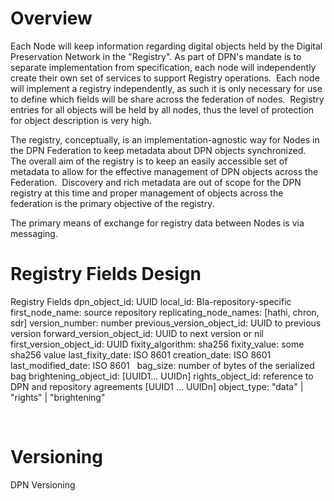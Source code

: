Overview
========

Each Node will keep information regarding digital objects held by the
Digital Preservation Network in the "Registry". As part of DPN's mandate
is to separate implementation from specification, each node will
independently create their own set of services to support Registry
operations.  Each node will implement a registry independently, as such
it is only necessary for use to define which fields will be share across
the federation of nodes.  Registry entries for all objects will be held
by all nodes, thus the level of protection for object description is
very high. 

The registry, conceptually, is an implementation-agnostic way for Nodes
in the DPN Federation to keep metadata about DPN objects synchronized. 
The overall aim of the registry is to keep an easily accessible set of
metadata to allow for the effective management of DPN objects across the
Federation.  Discovery and rich metadata are out of scope for the DPN
registry at this time and proper management of objects across the
federation is the primary objective of the registry. 

The primary means of exchange for registry data between Nodes is via
messaging.

Registry Fields Design
======================

Registry Fields 
dpn\_object\_id: UUID 
local\_id: Bla-repository-specific
first\_node\_name: source repository 
replicating\_node\_names: \[hathi,
chron, sdr\] 
version\_number: number 
previous\_version\_object\_id: UUID to previous version 
forward\_version\_object\_id: UUID to next version or nil 
first\_version\_object\_id: UUID 
fixity\_algorithm: sha256
fixity\_value: some sha256 value 
last\_fixity\_date: ISO 8601
creation\_date: ISO 8601 
last\_modified\_date: ISO 8601   
bag\_size: number of bytes of the serialized bag 
brightening\_object\_id: \[UUID1... UUIDn\] 
rights\_object\_id: reference to DPN and repository agreements \[UUID1 ... UUIDn\] 
object\_type: "data" | "rights" | "brightening"

 

Versioning
==========

DPN Versioning
